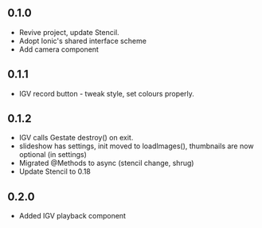 ## 0.1.0

* Revive project, update Stencil.
* Adopt Ionic's shared interface scheme
* Add camera component

## 0.1.1

* IGV record button - tweak style, set colours properly.

## 0.1.2

* IGV calls Gestate destroy() on exit.
* slideshow has settings, init moved to loadImages(), thumbnails are now optional (in settings)
* Migrated @Methods to async (stencil change, shrug)
* Update Stencil to 0.18

## 0.2.0

* Added IGV playback component
